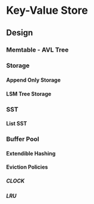 # Key-Value Store

## Design

### Memtable - AVL Tree

### Storage

#### Append Only Storage


#### LSM Tree Storage


### SST 

#### List SST


### Buffer Pool

#### Extendible Hashing


#### Eviction Policies

##### CLOCK

##### LRU



